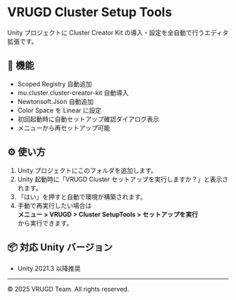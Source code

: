 # VRUGD Cluster Setup Tools

Unity プロジェクトに Cluster Creator Kit の導入・設定を全自動で行うエディタ拡張です。

## 🧩 機能

- Scoped Registry 自動追加  
- mu.cluster.cluster-creator-kit 自動導入  
- Newtonsoft.Json 自動追加  
- Color Space を Linear に設定  
- 初回起動時に自動セットアップ確認ダイアログ表示  
- メニューから再セットアップ可能  

## ⚙️ 使い方

1. Unity プロジェクトにこのフォルダを追加します。  
2. Unity 起動時に「VRUGD Cluster セットアップを実行しますか？」と表示されます。  
3. 「はい」を押すと自動で環境が構築されます。  
4. 手動で再実行したい場合は  
   **メニュー > VRUGD > Cluster SetupTools > セットアップを実行**  
   から実行できます。

## 📦 対応 Unity バージョン

- Unity 2021.3 以降推奨

---

© 2025 VRUGD Team. All rights reserved.
